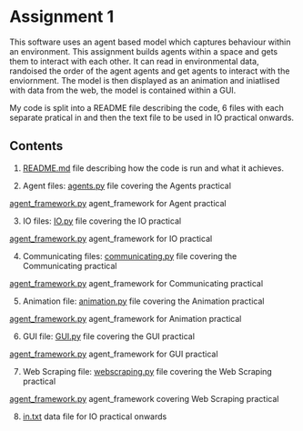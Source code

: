 # Assignment 1

This software uses an agent based model which captures behaviour within an environment. This assignment builds agents within a space and gets them to interact with each other. It can read in environmental data, randoised the order of the agent agents and get agents to interact with the enviornment. The model is then displayed as an animation and iniatlised with data from the web, the model is contained within a GUI.

My code is split into a README file describing the code, 6 files with each separate pratical in and then the text file to be used in IO practical onwards.

## Contents
1) [README.md](https://github.com/eleanorb19/eleanorb19.github.io/blob/9ed51c68548a72690a9d999dea4a3904df87840b/README.md) file describing how the code is run and what it achieves. 

2) Agent files: [agents.py](https://github.com/eleanorb19/eleanorb19.github.io/blob/62231a945345df19619f43a9e16b0bb8b447d958/Agent/agents.py) file covering the Agents practical

[agent_framework.py](https://github.com/eleanorb19/eleanorb19.github.io/blob/62231a945345df19619f43a9e16b0bb8b447d958/Agent/agent_framework.py) agent_framework for Agent practical

3) IO files: [IO.py](https://github.com/eleanorb19/eleanorb19.github.io/blob/62231a945345df19619f43a9e16b0bb8b447d958/IO/IO.py) file covering the IO practical

[agent_framework.py](https://github.com/eleanorb19/eleanorb19.github.io/blob/62231a945345df19619f43a9e16b0bb8b447d958/IO/agent_framework.py) agent_framework for IO practical

4) Communicating files: [communicating.py](https://github.com/eleanorb19/eleanorb19.github.io/blob/62231a945345df19619f43a9e16b0bb8b447d958/Communicating/communicating.py) file covering the Communicating practical

[agent_framework.py](https://github.com/eleanorb19/eleanorb19.github.io/blob/62231a945345df19619f43a9e16b0bb8b447d958/Communicating/agent_framework.py) agent_framework for Communicating practical

5) Animation file: [animation.py](https://github.com/eleanorb19/eleanorb19.github.io/blob/62231a945345df19619f43a9e16b0bb8b447d958/animation/animation.py) file covering the Animation practical

[agent_framework.py](https://github.com/eleanorb19/eleanorb19.github.io/blob/62231a945345df19619f43a9e16b0bb8b447d958/animation/agent_framework.py) agent_framework for Animation practical

6) GUI file: [GUI.py](https://github.com/eleanorb19/eleanorb19.github.io/blob/62231a945345df19619f43a9e16b0bb8b447d958/GUI/GUI.py) file covering the GUI practical

[agent_framework.py](https://github.com/eleanorb19/eleanorb19.github.io/blob/62231a945345df19619f43a9e16b0bb8b447d958/GUI/agent_framework.py) agent_framework for GUI practical

7) Web Scraping file: [webscraping.py](https://github.com/eleanorb19/eleanorb19.github.io/blob/9d9134e3175b376589edbb58e12f6207df44416b/WebScraping/webscraping.py) file covering the Web Scraping practical

[agent_framework.py](https://github.com/eleanorb19/eleanorb19.github.io/blob/9d9134e3175b376589edbb58e12f6207df44416b/WebScraping/agent_framework.py) agent_framework covering Web Scraping practical

8) [in.txt](https://github.com/eleanorb19/eleanorb19.github.io/blob/bae5e43df58f38fc9224b45dc1403dde3319ce49/in.txt) data file for IO practical onwards
